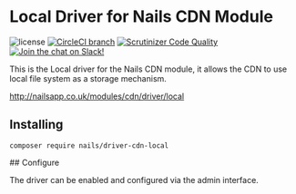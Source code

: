 # Local Driver for Nails CDN Module

![license](https://img.shields.io/badge/license-MIT-green.svg)
[![CircleCI branch](https://img.shields.io/circleci/project/github/nails/driver-cdn-local.svg)](https://circleci.com/gh/nails/driver-cdn-local)
[![Scrutinizer Code Quality](https://scrutinizer-ci.com/g/nails/driver-cdn-local/badges/quality-score.png)](https://scrutinizer-ci.com/g/nails/driver-cdn-local)
[![Join the chat on Slack!](https://now-examples-slackin-rayibnpwqe.now.sh/badge.svg)](https://nails-app.slack.com/shared_invite/MTg1NDcyNjI0ODcxLTE0OTUwMzA1NTYtYTZhZjc5YjExMQ)

This is the Local driver for the Nails CDN module, it allows the CDN to use local file system as a storage mechanism.

http://nailsapp.co.uk/modules/cdn/driver/local


## Installing

    composer require nails/driver-cdn-local


## Configure

The driver can be enabled and configured via the admin interface.
